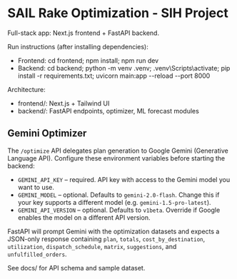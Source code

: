 # SAIL Rake Optimization - SIH Project

Full-stack app: Next.js frontend + FastAPI backend.

Run instructions (after installing dependencies):
- Frontend: cd frontend; npm install; npm run dev
- Backend: cd backend; python -m venv .venv; .venv\Scripts\activate; pip install -r requirements.txt; uvicorn main:app --reload --port 8000

Architecture:
- frontend/: Next.js + Tailwind UI
- backend/: FastAPI endpoints, optimizer, ML forecast modules

## Gemini Optimizer

The `/optimize` API delegates plan generation to Google Gemini (Generative Language API). Configure these environment variables before starting the backend:

- `GEMINI_API_KEY` – required. API key with access to the Gemini model you want to use.
- `GEMINI_MODEL` – optional. Defaults to `gemini-2.0-flash`. Change this if your key supports a different model (e.g. `gemini-1.5-pro-latest`).
- `GEMINI_API_VERSION` – optional. Defaults to `v1beta`. Override if Google enables the model on a different API version.

FastAPI will prompt Gemini with the optimization datasets and expects a JSON-only response containing `plan`, `totals`, `cost_by_destination`, `utilization`, `dispatch_schedule`, `matrix`, `suggestions`, and `unfulfilled_orders`.

See docs/ for API schema and sample dataset.